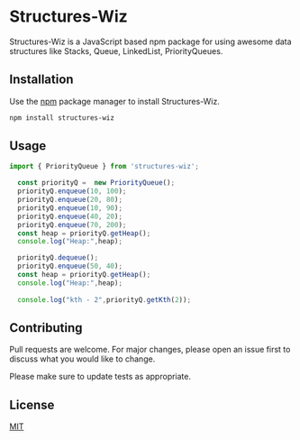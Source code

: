 # Structures-Wiz

Structures-Wiz is a JavaScript based npm package for using awesome data structures like Stacks, Queue, LinkedList, PriorityQueues.

## Installation

Use the [npm](https://www.npmjs.com/) package manager to install Structures-Wiz.

```bash
npm install structures-wiz
```

## Usage

```javascript
import { PriorityQueue } from 'structures-wiz';

  const priorityQ =  new PriorityQueue();
  priorityQ.enqueue(10, 100);
  priorityQ.enqueue(20, 80);
  priorityQ.enqueue(10, 90);
  priorityQ.enqueue(40, 20);
  priorityQ.enqueue(70, 200);
  const heap = priorityQ.getHeap();
  console.log("Heap:",heap);

  priorityQ.dequeue();
  priorityQ.enqueue(50, 40);
  const heap = priorityQ.getHeap();
  console.log("Heap:",heap);
  
  console.log("kth - 2",priorityQ.getKth(2));
```

## Contributing
Pull requests are welcome. For major changes, please open an issue first to discuss what you would like to change.

Please make sure to update tests as appropriate.

## License
[MIT](https://choosealicense.com/licenses/mit/)